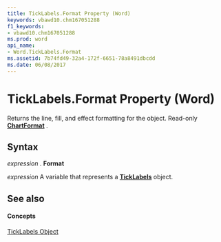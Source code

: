 ```yaml
---
title: TickLabels.Format Property (Word)
keywords: vbawd10.chm167051288
f1_keywords:
- vbawd10.chm167051288
ms.prod: word
api_name:
- Word.TickLabels.Format
ms.assetid: 7b74fd49-32a4-172f-6651-78a8491dbcdd
ms.date: 06/08/2017
---
```



# TickLabels.Format Property (Word)

Returns the line, fill, and effect formatting for the object. Read-only **[ChartFormat](chartformat-object-word.md)** .


## Syntax

 _expression_ . **Format**

 _expression_ A variable that represents a **[TickLabels](ticklabels-object-word.md)** object.


## See also


#### Concepts


[TickLabels Object](ticklabels-object-word.md)

